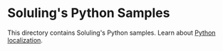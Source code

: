 # Soluling's Python Samples

This directory contains Soluling's Python samples. Learn about [Python localization](https://www.soluling.com/Help/Python/Index.htm).

